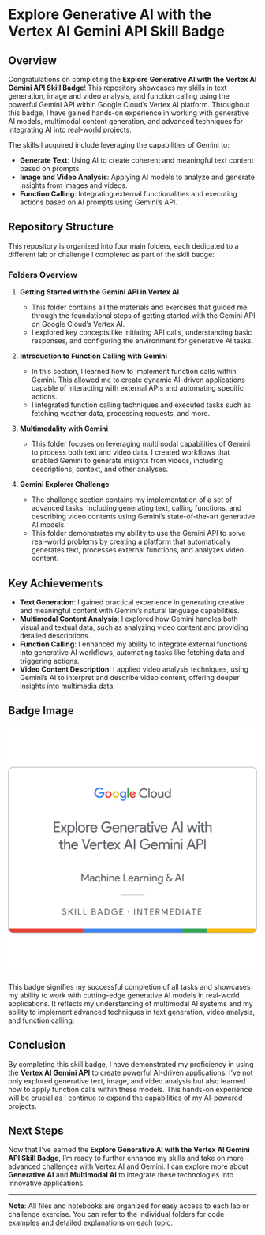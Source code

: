 # Explore Generative AI with the Vertex AI Gemini API Skill Badge

## Overview

Congratulations on completing the **Explore Generative AI with the Vertex AI Gemini API Skill Badge**! This repository showcases my skills in text generation, image and video analysis, and function calling using the powerful Gemini API within Google Cloud’s Vertex AI platform. Throughout this badge, I have gained hands-on experience in working with generative AI models, multimodal content generation, and advanced techniques for integrating AI into real-world projects.

The skills I acquired include leveraging the capabilities of Gemini to:

- **Generate Text**: Using AI to create coherent and meaningful text content based on prompts.
- **Image and Video Analysis**: Applying AI models to analyze and generate insights from images and videos.
- **Function Calling**: Integrating external functionalities and executing actions based on AI prompts using Gemini’s API.

## Repository Structure

This repository is organized into four main folders, each dedicated to a different lab or challenge I completed as part of the skill badge:

### Folders Overview

1. **Getting Started with the Gemini API in Vertex AI**

   - This folder contains all the materials and exercises that guided me through the foundational steps of getting started with the Gemini API on Google Cloud’s Vertex AI.
   - I explored key concepts like initiating API calls, understanding basic responses, and configuring the environment for generative AI tasks.

2. **Introduction to Function Calling with Gemini**

   - In this section, I learned how to implement function calls within Gemini. This allowed me to create dynamic AI-driven applications capable of interacting with external APIs and automating specific actions.
   - I integrated function calling techniques and executed tasks such as fetching weather data, processing requests, and more.

3. **Multimodality with Gemini**

   - This folder focuses on leveraging multimodal capabilities of Gemini to process both text and video data. I created workflows that enabled Gemini to generate insights from videos, including descriptions, context, and other analyses.

4. **Gemini Explorer Challenge**
   - The challenge section contains my implementation of a set of advanced tasks, including generating text, calling functions, and describing video contents using Gemini’s state-of-the-art generative AI models.
   - This folder demonstrates my ability to use the Gemini API to solve real-world problems by creating a platform that automatically generates text, processes external functions, and analyzes video content.

## Key Achievements

- **Text Generation**: I gained practical experience in generating creative and meaningful content with Gemini’s natural language capabilities.
- **Multimodal Content Analysis**: I explored how Gemini handles both visual and textual data, such as analyzing video content and providing detailed descriptions.
- **Function Calling**: I enhanced my ability to integrate external functions into generative AI workflows, automating tasks like fetching data and triggering actions.
- **Video Content Description**: I applied video analysis techniques, using Gemini’s AI to interpret and describe video content, offering deeper insights into multimedia data.

## Badge Image

![Explore Generative AI with the Vertex AI Gemini API Badge](b.png)

This badge signifies my successful completion of all tasks and showcases my ability to work with cutting-edge generative AI models in real-world applications. It reflects my understanding of multimodal AI systems and my ability to implement advanced techniques in text generation, video analysis, and function calling.

## Conclusion

By completing this skill badge, I have demonstrated my proficiency in using the **Vertex AI Gemini API** to create powerful AI-driven applications. I’ve not only explored generative text, image, and video analysis but also learned how to apply function calls within these models. This hands-on experience will be crucial as I continue to expand the capabilities of my AI-powered projects.

## Next Steps

Now that I've earned the **Explore Generative AI with the Vertex AI Gemini API Skill Badge**, I’m ready to further enhance my skills and take on more advanced challenges with Vertex AI and Gemini. I can explore more about **Generative AI** and **Multimodal AI** to integrate these technologies into innovative applications.

---

**Note**: All files and notebooks are organized for easy access to each lab or challenge exercise. You can refer to the individual folders for code examples and detailed explanations on each topic.
